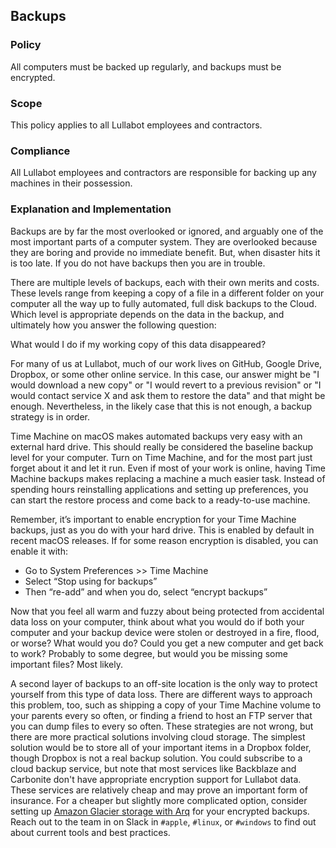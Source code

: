 ## Backups

### Policy
All computers must be backed up regularly, and backups must be encrypted.

### Scope
This policy applies to all Lullabot employees and contractors.

### Compliance
All Lullabot employees and contractors are responsible for backing up any machines in their possession.

### Explanation and Implementation

Backups are by far the most overlooked or ignored, and arguably one of the most important parts of a computer system. They are overlooked because they are boring and provide no immediate benefit. But, when disaster hits it is too late. If you do not have backups then you are in trouble.

There are multiple levels of backups, each with their own merits and costs. These levels range from keeping a copy of a file in a different folder on your computer all the way up to fully automated, full disk backups to the Cloud. Which level is appropriate depends on the data in the backup, and ultimately how you answer the following question:

What would I do if my working copy of this data disappeared?

For many of us at Lullabot, much of our work lives on GitHub, Google Drive, Dropbox, or some other online service. In this case, our answer might be "I would download a new copy" or "I would revert to a previous revision" or "I would contact service X and ask them to restore the data" and that might be enough. Nevertheless, in the likely case that this is not enough, a backup strategy is in order.

Time Machine on macOS makes automated backups very easy with an external hard drive. This should really be considered the baseline backup level for your computer. Turn on Time Machine, and for the
most part just forget about it and let it run. Even if most of your work is online, having Time Machine backups makes replacing a machine a much easier task. Instead of spending hours reinstalling applications and setting up preferences, you can start the restore process and come back to a ready-to-use machine.

Remember, it’s important to enable encryption for your Time Machine backups, just as you do with your hard drive. This is enabled by default in recent macOS releases. If for some reason encryption is disabled, you can enable it with:

* Go to System Preferences >> Time Machine
* Select “Stop using <disk name> for backups”
* Then “re-add” and when you do, select “encrypt backups”

Now that you feel all warm and fuzzy about being protected from accidental data loss on your computer, think about what you would do if both your computer and your backup device were stolen or destroyed in a fire, flood, or worse? What would you do? Could you get a new computer and get back to work? Probably
to some degree, but would you be missing some important files? Most likely.

A second layer of backups to an off-site location is the only way to protect yourself from this type of data loss. There are different ways to approach this problem, too, such as shipping a copy of your Time Machine volume to your parents every so often, or finding a friend to host an FTP server that you can dump files to every so often. These strategies are not wrong, but there are more practical solutions involving cloud storage. The simplest solution would be to store all of your important items in a Dropbox folder, though Dropbox is not a real backup solution. You could subscribe to a cloud backup service, but note that most services like Backblaze and Carbonite don't have appropriate encryption support for Lullabot data. These services are relatively cheap and may prove an important form of insurance. For a cheaper but slightly more complicated option, consider setting up [Amazon Glacier storage with Arq](https://www.arqbackup.com/documentation/) for your encrypted backups. Reach out to the team in on Slack in `#apple`, `#linux`, or `#windows` to find out about current tools and best practices.
